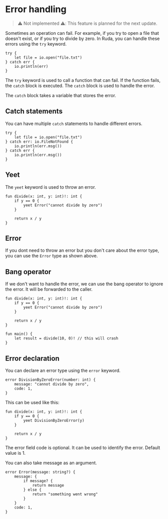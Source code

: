 # Error handling

> ⚠️ Not implemented ⚠️: This feature is planned for the next update.

Sometimes an operation can fail. For example, if you try to open a file that doesn't exist, or if you try to divide by zero. In Ruda, you can handle these errors using the `try` keyword.

```ruda
try {
    let file = io.open("file.txt")
} catch err {
    io.println(err)
}
```

The `try` keyword is used to call a function that can fail. If the function fails, the `catch` block is executed. The `catch` block is used to handle the error.

The `catch` block takes a variable that stores the error.

## Catch statements

You can have multiple `catch` statements to handle different errors.

```ruda
try {
    let file = io.open("file.txt")
} catch err: io.FileNotFound {
    io.println(err.msg())
} catch err {
    io.println(err.msg())
}
```

## Yeet

The `yeet` keyword is used to throw an error.

```ruda
fun divide(x: int, y: int)!: int {
    if y == 0 {
        yeet Error("cannot divide by zero")
    }

    return x / y
}
```

## Error

If you dont need to throw an error but you don't care about the error type, you can use the `Error` type as shown above.

## Bang operator

If we don't want to handle the error, we can use the bang operator to ignore the error. It will be forwarded to the caller.

```ruda
fun divide(x: int, y: int)!: int {
    if y == 0 {
        yeet Error("cannot divide by zero")
    }

    return x / y
}

fun main() {
    let result = divide(10, 0)! // this will crash
}
```

## Error declaration

You can declare an error type using the `error` keyword.

```ruda
error DivisionByZeroError(number: int) {
    message: "cannot divide by zero",
    code: 1,
}
```

This can be used like this:

```ruda
fun divide(x: int, y: int)!: int {
    if y == 0 {
        yeet DivisionByZeroError(y)
    }

    return x / y
}
```

The error field code is optional. It can be used to identify the error. Default value is 1.

You can also take message as an argument.

```ruda
error Error(message: string?) {
    message: {
        if message? {
            return message
        } else {
            return "something went wrong"
        }
    }
    code: 1,
}
```

